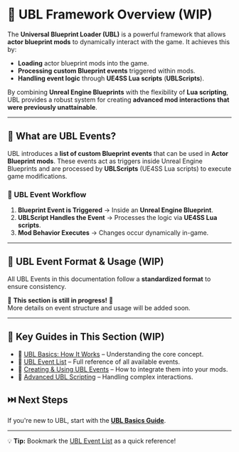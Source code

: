 # 🔷 UBL Framework Overview (WIP)

The **Universal Blueprint Loader (UBL)** is a powerful framework that allows **actor blueprint mods** to dynamically interact with the game. It achieves this by:

- **Loading** actor blueprint mods into the game.
- **Processing custom Blueprint events** triggered within mods.
- **Handling event logic** through **UE4SS Lua scripts** (**UBLScripts**).

By combining **Unreal Engine Blueprints** with the flexibility of **Lua scripting**, UBL provides a robust system for creating **advanced mod interactions that were previously unattainable**.

---
## 🔹 What are UBL Events?

UBL introduces a **list of custom Blueprint events** that can be used in **Actor Blueprint mods**. These events act as triggers inside Unreal Engine Blueprints and are processed by **UBLScripts** (UE4SS Lua scripts) to execute game modifications.

### **📌 UBL Event Workflow**
1. **Blueprint Event is Triggered** → Inside an **Unreal Engine Blueprint**.
2. **UBLScript Handles the Event** → Processes the logic via **UE4SS Lua scripts**.
3. **Mod Behavior Executes** → Changes occur dynamically in-game.

---
## 📖 **UBL Event Format & Usage** (WIP)

All UBL Events in this documentation follow a **standardized format** to ensure consistency.

🚧 **This section is still in progress!** 🚧  
More details on event structure and usage will be added soon.

---
## 📖 Key Guides in This Section (WIP)
- 🔹 [UBL Basics: How It Works](ubl-basics.md) – Understanding the core concept.
- 🔹 [UBL Event List](event-list.md) – Full reference of all available events.
- 🔹 [Creating & Using UBL Events](using-ubl-events.md) – How to integrate them into your mods.
- 🔹 [Advanced UBL Scripting](advanced-ubl.md) – Handling complex interactions.

## ⏭️ Next Steps
If you're new to UBL, start with the **[UBL Basics Guide](ubl-basics.md)**.

---
💡 **Tip:** Bookmark the [UBL Event List](event-list.md) as a quick reference!
